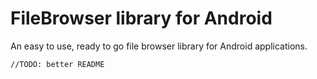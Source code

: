 # FileBrowser library for Android
An easy to use, ready to go file browser library for Android applications.

    //TODO: better README

